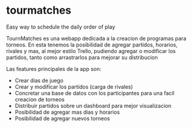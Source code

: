# tourmatches
Easy way to schedule the daily order of play

TournMatches es una webapp dedicada a la creacion de programas para torneos. En esta tenemos la posibilidad de agregar partidos, horarios, rivales y mas, al mejor estilo Trello, pudiendo agregar o modificar los partidos, tanto como arrastrarlos para mejorar su distribucion

Las features principales de la app son:

- Crear dias de juego
- Crear y modificar los partidos (carga de rivales)
- Concretar una base de datos con los participantes para una facil creacion de torneos
- Distribuir partidos sobre un dashboard para mejor visualizacion
- Posibilidad de agregar mas dias y horarios
- Posibilidad de agregar nuevos torneos
